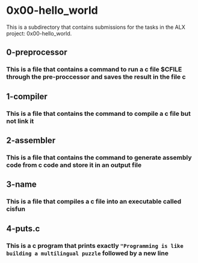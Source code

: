 # 0x00-hello_world

This is a subdirectory that contains submissions for the tasks in the ALX project: 0x00-hello_world.

## 0-preprocessor
### This is a file that contains a command to run a c file $CFILE through the pre-proccessor and saves the result in the file c

## 1-compiler
### This is a file that contains the command to compile a c file but not link it

## 2-assembler
### This is a file that contains the command to generate assembly code from c code and store it in an output file

## 3-name
### This is a file that compiles a c file into an executable called cisfun

## 4-puts.c
### This is a c program that prints exactly `"Programming is like building a multilingual puzzle` followed by a new line
